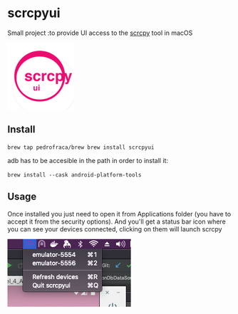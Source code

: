 # scrcpyui
Small project :to provide UI access to the [scrcpy](https://github.com/Genymobile/scrcpy) tool in macOS

![logo](https://github.com/pedrofraca/scrcpyui/blob/main/art/logo_small.png?raw=true)

## Install
`brew tap pedrofraca/brew
 brew install scrcpyui`

 adb has to be accesible in the path in order to install it:

 `brew install --cask android-platform-tools`

## Usage
Once installed you just need to open it from Applications folder (you have to accept it from the security options).
And you'll get a status bar icon where you can see your devices connected, clicking on them will launch scrcpy

![screenshot](https://github.com/pedrofraca/scrcpyui/blob/main/art/screenshot.png?raw=true)
